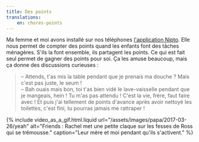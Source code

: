 ```yaml
---
title: Des points
translations:
    en: chores-points
---
```


Ma femme et moi avons installé sur nos téléphones [l'application Nipto](https://nipto.app/fr). Elle nous permet de compter des points quand les enfants font des tâches ménagères. S'ils la font ensemble, ils partagent les points. Ce qui est fait seul permet de gagner des points pour soi. Ça les amuse beaucoup, mais ça donne des discussions curieuses :

> – Attends, t'as mis la table pendant que je prenais ma douche ? Mais c'est pas juste, le seum !  
> – Bah ouais mais bon, toi t'as bien vidé le lave-vaisselle pendant que je mangeais, hein ! Tu m'as pas attendu ! C'est la vie, frère, faut faire avec ! Et puis j'ai tellement de points d'avance après avoir nettoyé les toilettes, c'est fini, tu pourras jamais me rattraper !

{% include video_as_a_gif.html.liquid
url="/assets/images/papa/2017-03-26/yeah"
alt="Friends : Rachel met une petite claque sur les fesses de Ross qui se trémousse."
caption="Leur mère et moi pendant qu'ils s'activent."
%}
